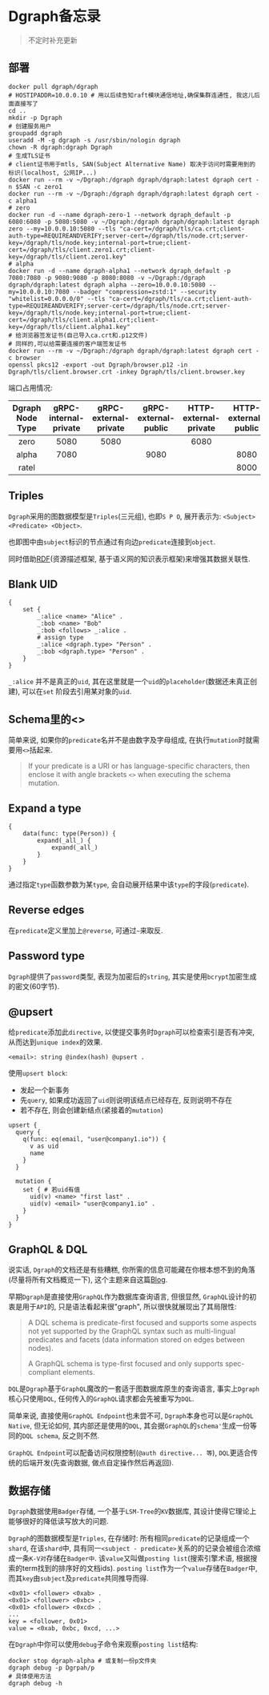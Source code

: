 # Dgraph备忘录

> 不定时补充更新

## 部署

```shell
docker pull dgraph/dgraph
# HOSTIPADDR=10.0.0.10 # 用以后续告知raft模块通信地址,确保集群连通性, 我这儿后面直接写了
cd ..
mkdir -p Dgraph
# 创建服务用户
groupadd dgraph
useradd -M -g dgraph -s /usr/sbin/nologin dgraph
chown -R dgraph:dgraph Dgraph
# 生成TLS证书
# client证书用于mtls, SAN(Subject Alternative Name) 取决于访问时需要用到的标识(localhost, 公网IP...)
docker run --rm -v ~/Dgraph:/dgraph dgraph/dgraph:latest dgraph cert -n $SAN -c zero1
docker run --rm -v ~/Dgraph:/dgraph dgraph/dgraph:latest dgraph cert -c alpha1
# zero
docker run -d --name dgraph-zero-1 --network dgraph_default -p 6080:6080 -p 5080:5080 -v ~/Dgraph:/dgraph dgraph/dgraph:latest dgraph zero --my=10.0.0.10:5080 --tls "ca-cert=/dgraph/tls/ca.crt;client-auth-type=REQUIREANDVERIFY;server-cert=/dgraph/tls/node.crt;server-key=/dgraph/tls/node.key;internal-port=true;client-cert=/dgraph/tls/client.zero1.crt;client-key=/dgraph/tls/client.zero1.key"
# alpha
docker run -d --name dgraph-alpha1 --network dgraph_default -p 7080:7080 -p 9080:9080 -p 8080:8080 -v ~/Dgraph:/dgraph dgraph/dgraph:latest dgraph alpha --zero=10.0.0.10:5080 --my=10.0.0.10:7080 --badger "compression=zstd:1" --security "whitelist=0.0.0.0/0" --tls "ca-cert=/dgraph/tls/ca.crt;client-auth-type=REQUIREANDVERIFY;server-cert=/dgraph/tls/node.crt;server-key=/dgraph/tls/node.key;internal-port=true;client-cert=/dgraph/tls/client.alpha1.crt;client-key=/dgraph/tls/client.alpha1.key"
# 给浏览器签发证书(自己导入ca.crt和.p12文件)
# 同样的,可以给需要连接的客户端签发证书
docker run --rm -v ~/Dgraph:/dgraph dgraph/dgraph:latest dgraph cert -c browser
openssl pkcs12 -export -out Dgraph/browser.p12 -in Dgraph/tls/client.browser.crt -inkey Dgraph/tls/client.browser.key
```
端口占用情况:

| Dgraph Node Type | gRPC-internal-private | gRPC-external-private | gRPC-external-public | HTTP-external-private | HTTP-external-public |
| :--------------: | :-------------------: | :-------------------: | :------------------: | :-------------------: | :------------------: |
|       zero       |         5080          |         5080          |                      |         6080          |                      |
|      alpha       |         7080          |                       |         9080         |                       |         8080         |
|      ratel       |                       |                       |                      |                       |         8000         |

## Triples

`Dgraph`采用的图数据模型是`Triples`(三元组), 也即`S P O`, 展开表示为: `<Subject> <Predicate> <Object>`.

也即图中由`subject`标识的节点通过有向边`predicate`连接到`object`.

同时借助[RDF](https://www.w3.org/RDF/)(资源描述框架, 基于语义网的知识表示框架)来增强其数据关联性.

## Blank UID

```DQL
{
	set {
		_:alice <name> "Alice" .
		_:bob <name> "Bob"
		_:bob <follows> _:alice .
		# assign type
		_:alice <dgraph.type> "Person" .
    	_:bob <dgraph.type> "Person" .
	}
}
```

`_:alice` 并不是真正的`uid`, 其在这里就是一个`uid`的`placeholder`(数据还未真正创建), 可以在`set` 阶段去引用某对象的`uid`. 

## Schema里的<>

简单来说, 如果你的`predicate`名并不是由数字及字母组成, 在执行`mutation`时就需要用`<>`括起来.

> If your predicate is a URI or has language-specific characters, then enclose it with angle brackets `<>` when executing the schema mutation.

## Expand a type

```DQL
{
	data(func: type(Person)) {
		expand(_all_) {
			expand(_all_)
		}
	}
}
```

通过指定`type`函数参数为某`type`, 会自动展开结果中该`type`的字段(`predicate`).

## Reverse edges

在`predicate`定义里加上`@reverse`, 可通过`~`来取反.

## Password type

`Dgraph`提供了`password`类型, 表现为加密后的`string`, 其实是使用`bcrypt`加密生成的密文(60字节).

## @upsert

给`predicate`添加此`directive`, 以使提交事务时`Dgraph`可以检查索引是否有冲突, 从而达到`unique index`的效果.

```DQL
<email>: string @index(hash) @upsert .
```

使用`upsert block`:

- 发起一个新事务
- 先`query`, 如果成功返回了`uid`则说明该结点已经存在, 反则说明不存在
- 若不存在, 则会创建新结点(紧接着的`mutation`)

```DQL
upsert {
  query {
    q(func: eq(email, "user@company1.io")) {
      v as uid
      name
    }
  }

  mutation {
    set { # 若uid有值
      uid(v) <name> "first last" .
      uid(v) <email> "user@company1.io" .
    }
  }
}
```

## GraphQL & DQL

说实话, `Dgraph`的文档还是有些糟糕, 你所需的信息可能藏在你根本想不到的角落(尽量将所有文档概览一下), 这个主题来自这篇[Blog](https://dgraph.io/blog/post/graphql-vs-dql/).

早期`Dgraph`是直接使用`GraphQL`作为数据库查询语言, 但很显然, `GraphQL`设计的初衷是用于`API`的, 只是语法看起来很"graph", 所以很快就展现出了其局限性: 

> A DQL schema is predicate-first focused and supports some aspects not yet supported by the GraphQL syntax such as multi-lingual predicates and facets (data information stored on edges between nodes). 
>
> A GraphQL schema is type-first focused and only supports spec-compliant elements.

`DQL`是`Dgraph`基于`GraphQL`魔改的一套适于图数据库原生的查询语言, 事实上`Dgraph`核心只使用`DQL`, 任何传入的`GraphQL`请求都会先被重写为`DQL`.

简单来说, 直接使用`GraphQL Endpoint`也未尝不可, `Dgraph`本身也可以是`GraphQL Native`, 但无论如何, 其内部还是使用的`DQL`, 其会据`GraphQL`的`schema'`生成一份等同的`DQL schema`, 反之则不然. 

`GraphQL Endpoint`可以配备访问权限控制(`@auth directive... 等`), `DQL`更适合传统的后端开发(先查询数据, 做点自定操作然后再返回).

## 数据存储

`Dgraph`数据使用`Badger`存储, 一个基于`LSM-Tree`的`KV`数据库, 其设计使得它理论上能够很好的降低读写放大的问题.

`Dgraph`的图数据模型是`Triples`, 在存储时: 所有相同`predicate`的记录组成一个`shard`, 在该`shard`中, 具有同一`<subject - predicate>`关系的的记录会被组合浓缩成一条`K-V对`存储在`Badger中`. 该`value`又叫做`posting list`(搜索引擎术语, 根据搜索的term找到的排序好的文档ids). `posting list`作为一个`value`存储在`Badger`中, 而其`key`由`subject`及`predicate`共同推导而得. 

```
<0x01> <follower> <0xab> .
<0x01> <follower> <0xbc> .
<0x01> <follower> <0xcd> .
...
key = <follower, 0x01>
value = <0xab, 0xbc, 0xcd, ...>
```

在`Dgraph`中你可以使用`debug`子命令来观察`posting list`结构:

```shell
docker stop dgraph-alpha # 或复制一份p文件夹
dgraph debug -p Dgrpah/p
# 具体使用方法
dgraph debug -h
```

